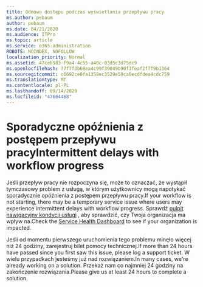 ```yaml
---
title: Odmowa dostępu podczas wyświetlania przepływu pracy
ms.author: pebaum
author: pebaum
ms.date: 04/21/2020
ms.audience: ITPro
ms.topic: article
ms.service: o365-administration
ROBOTS: NOINDEX, NOFOLLOW
localization_priority: Normal
ms.assetid: 47ceb983-f9a4-4c55-a40c-03d5c3d75dc9
ms.openlocfilehash: 77f7f3b68ea4c99f39049b90f3feaf2f7f9b1364
ms.sourcegitcommit: c6692ce0fa1358ec3529e59ca0ecdfdea4cdc759
ms.translationtype: MT
ms.contentlocale: pl-PL
ms.lasthandoff: 09/14/2020
ms.locfileid: "47664468"
---
```

# <a name="intermittent-delays-with-workflow-progress"></a><span data-ttu-id="1df3c-102">Sporadyczne opóźnienia z postępem przepływu pracy</span><span class="sxs-lookup"><span data-stu-id="1df3c-102">Intermittent delays with workflow progress</span></span>

<span data-ttu-id="1df3c-103">Jeśli przepływ pracy nie rozpoczyna się, może to oznaczać, że wystąpił tymczasowy problem z usługą, w którym użytkownicy mogą napotykać sporadycznie opóźnienia z postępem przepływu pracy.</span><span class="sxs-lookup"><span data-stu-id="1df3c-103">If your workflow is not starting, there may be a temporary service issue where users may experience intermittent delays with workflow progress.</span></span> <span data-ttu-id="1df3c-104">Sprawdź [pulpit nawigacyjny kondycji usługi](https://admin.microsoft.com/AdminPortal/Home#/servicehealth) , aby sprawdzić, czy Twoja organizacja ma wpływ na.</span><span class="sxs-lookup"><span data-stu-id="1df3c-104">Check the [Service Health Dashboard](https://admin.microsoft.com/AdminPortal/Home#/servicehealth) to see if your organization is impacted.</span></span> 

<span data-ttu-id="1df3c-105">Jeśli od momentu pierwszego uruchomienia tego problemu minęło więcej niż 24 godziny, zarejestruj bilet pomocy technicznej.</span><span class="sxs-lookup"><span data-stu-id="1df3c-105">If more than 24 hours have passed since you first saw this issue, please log a support ticket.</span></span> <span data-ttu-id="1df3c-106">W wielu przypadkach jesteśmy już nad rozwiązaniem.</span><span class="sxs-lookup"><span data-stu-id="1df3c-106">In many cases, we're already working on a solution.</span></span> <span data-ttu-id="1df3c-107">Przekaż nam co najmniej 24 godziny na zakończenie rozwiązania.</span><span class="sxs-lookup"><span data-stu-id="1df3c-107">Please give us at least 24 hours to complete a solution.</span></span>


  

